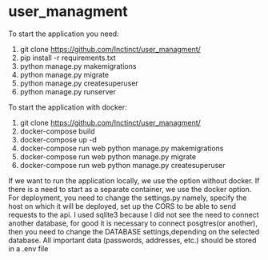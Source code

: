 # user_managment
To start the application you need:
  1. git clone https://github.com/Inctinct/user_managment/
  2. pip install -r requirements.txt
  3. python manage.py makemigrations
  4. python manage.py migrate
  5. python manage.py createsuperuser
  6. python manage.py runserver

To start the application with docker:
 1. git clone https://github.com/Inctinct/user_managment/
 2. docker-compose build
 3. docker-compose up -d
 4. docker-compose run web python manage.py makemigrations
 5. docker-compose run web python manage.py migrate
 6. docker-compose run web python manage.py createsuperuser


If we want to run the application locally, we use the option without docker.
If there is a need to start as a separate container, we use the docker option.
For deployment, you need to change the settings.py
namely, specify the host on which it will be deployed, set up the CORS to be able to send requests to the api.
I used sqlite3 because I did not see the need to connect another database, 
for good it is necessary to connect posgtres(or another), then you need to change the DATABASE settings,depending on the selected database.
All important data (passwords, addresses, etc.) should be stored in a .env file
